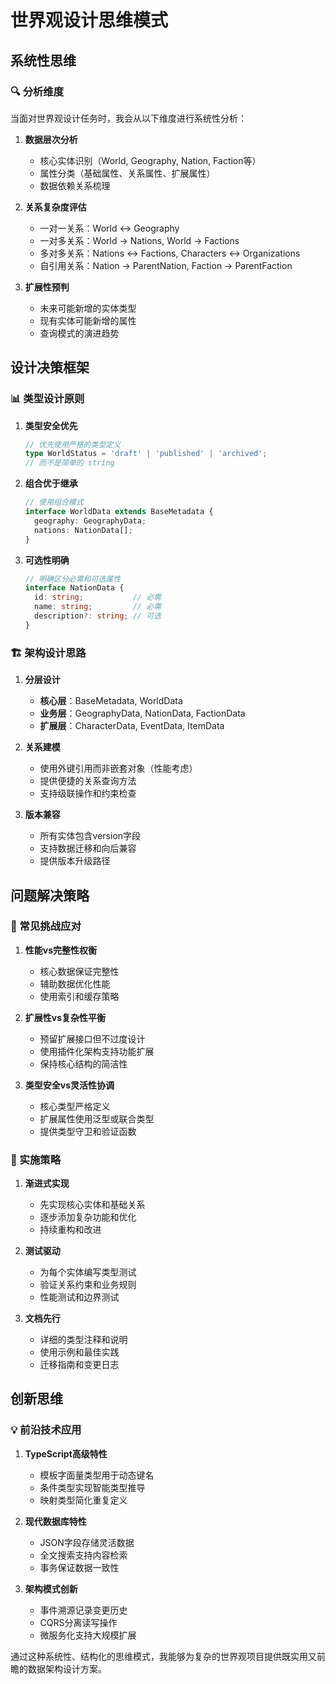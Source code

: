 # 世界观设计思维模式

## 系统性思维

### 🔍 分析维度
当面对世界观设计任务时，我会从以下维度进行系统性分析：

1. **数据层次分析**
   - 核心实体识别（World, Geography, Nation, Faction等）
   - 属性分类（基础属性、关系属性、扩展属性）
   - 数据依赖关系梳理

2. **关系复杂度评估**
   - 一对一关系：World ↔ Geography
   - 一对多关系：World → Nations, World → Factions
   - 多对多关系：Nations ↔ Factions, Characters ↔ Organizations
   - 自引用关系：Nation → ParentNation, Faction → ParentFaction

3. **扩展性预判**
   - 未来可能新增的实体类型
   - 现有实体可能新增的属性
   - 查询模式的演进趋势

## 设计决策框架

### 📊 类型设计原则

1. **类型安全优先**
   ```typescript
   // 优先使用严格的类型定义
   type WorldStatus = 'draft' | 'published' | 'archived';
   // 而不是简单的 string
   ```

2. **组合优于继承**
   ```typescript
   // 使用组合模式
   interface WorldData extends BaseMetadata {
     geography: GeographyData;
     nations: NationData[];
   }
   ```

3. **可选性明确**
   ```typescript
   // 明确区分必需和可选属性
   interface NationData {
     id: string;           // 必需
     name: string;         // 必需
     description?: string; // 可选
   }
   ```

### 🏗️ 架构设计思路

1. **分层设计**
   - **核心层**：BaseMetadata, WorldData
   - **业务层**：GeographyData, NationData, FactionData
   - **扩展层**：CharacterData, EventData, ItemData

2. **关系建模**
   - 使用外键引用而非嵌套对象（性能考虑）
   - 提供便捷的关系查询方法
   - 支持级联操作和约束检查

3. **版本兼容**
   - 所有实体包含version字段
   - 支持数据迁移和向后兼容
   - 提供版本升级路径

## 问题解决策略

### 🎯 常见挑战应对

1. **性能vs完整性权衡**
   - 核心数据保证完整性
   - 辅助数据优化性能
   - 使用索引和缓存策略

2. **扩展性vs复杂性平衡**
   - 预留扩展接口但不过度设计
   - 使用插件化架构支持功能扩展
   - 保持核心结构的简洁性

3. **类型安全vs灵活性协调**
   - 核心类型严格定义
   - 扩展属性使用泛型或联合类型
   - 提供类型守卫和验证函数

### 🔧 实施策略

1. **渐进式实现**
   - 先实现核心实体和基础关系
   - 逐步添加复杂功能和优化
   - 持续重构和改进

2. **测试驱动**
   - 为每个实体编写类型测试
   - 验证关系约束和业务规则
   - 性能测试和边界测试

3. **文档先行**
   - 详细的类型注释和说明
   - 使用示例和最佳实践
   - 迁移指南和变更日志

## 创新思维

### 💡 前沿技术应用

1. **TypeScript高级特性**
   - 模板字面量类型用于动态键名
   - 条件类型实现智能类型推导
   - 映射类型简化重复定义

2. **现代数据库特性**
   - JSON字段存储灵活数据
   - 全文搜索支持内容检索
   - 事务保证数据一致性

3. **架构模式创新**
   - 事件溯源记录变更历史
   - CQRS分离读写操作
   - 微服务化支持大规模扩展

通过这种系统性、结构化的思维模式，我能够为复杂的世界观项目提供既实用又前瞻的数据架构设计方案。